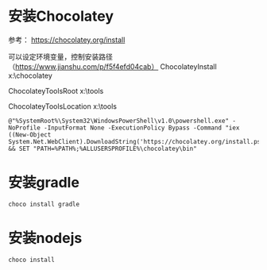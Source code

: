 # 安装Chocolatey
参考： https://chocolatey.org/install

可以设定环境变量，控制安装路径（https://www.jianshu.com/p/f5f4efd04cab）
ChocolateyInstall   x:\chocolatey

ChocolateyToolsRoot    x:\tools

ChocolateyToolsLocation  x:\tools

```
@"%SystemRoot%\System32\WindowsPowerShell\v1.0\powershell.exe" -NoProfile -InputFormat None -ExecutionPolicy Bypass -Command "iex ((New-Object System.Net.WebClient).DownloadString('https://chocolatey.org/install.ps1'))" && SET "PATH=%PATH%;%ALLUSERSPROFILE%\chocolatey\bin"
```

# 安装gradle

```
choco install gradle
```

# 安装nodejs

```
choco install 
```
